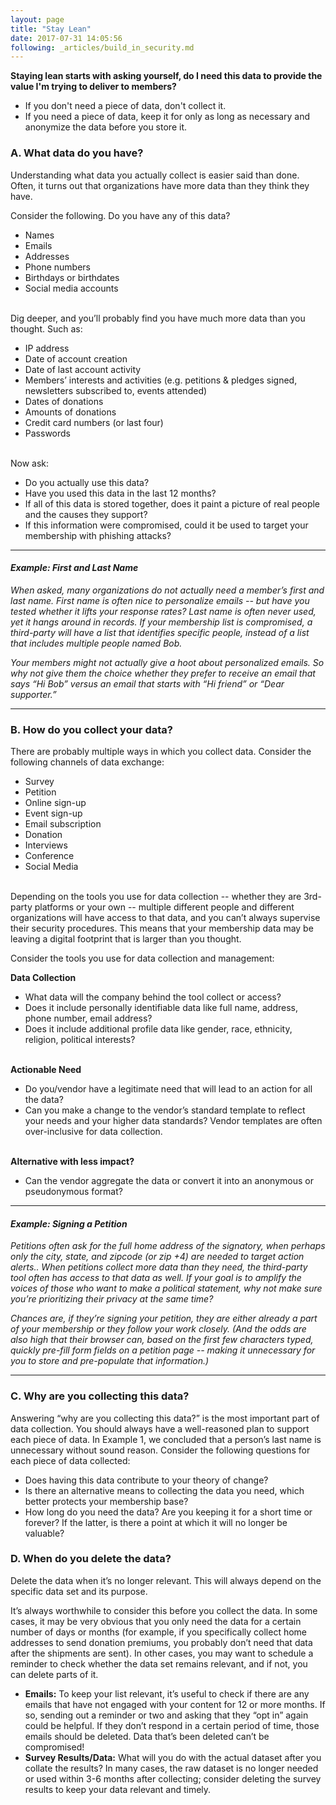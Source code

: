 ```yaml
---
layout: page
title: "Stay Lean"
date: 2017-07-31 14:05:56
following: _articles/build_in_security.md
---
```

**Staying lean starts with asking yourself, do I need this data to provide the value I'm trying to deliver to members?**
* If you don't need a piece of data, don't collect it.
* If you need a piece of data, keep it for only as long as necessary and anonymize the data before you store it.

### A. What data do you have?
Understanding what data you actually collect is easier said than done.  Often, it turns out that organizations have more data than they think they have. 

Consider the following. Do you have any of this data?
- Names
- Emails
- Addresses
- Phone numbers
- Birthdays or birthdates
- Social media accounts <br/><br/>

Dig deeper, and you’ll probably find you have much more data than you thought. Such as:
- IP address
- Date of account creation
- Date of last account activity
- Members’ interests and activities (e.g. petitions & pledges signed, newsletters subscribed to, events attended)
- Dates of donations
- Amounts of donations
- Credit card numbers (or last four)
- Passwords <br/><br/>

Now ask:
- Do you actually use this data? 
- Have you used this data in the last 12 months? 
- If all of this data is stored together, does it paint a picture of real people and the causes they support? 
- If this information were compromised, could it be used to target your membership with phishing attacks? 

---

#### _Example: First and Last Name_
_When asked, many organizations do not actually need a member’s first and last name.  First name is often nice to personalize emails -- but have you tested whether it lifts your response rates? Last name is often never used, yet it hangs around in records.  If your membership list is compromised, a third-party will have a list that identifies specific people, instead of a list that includes multiple people named Bob._

_Your members might not actually give a hoot about personalized emails.  So why not give them the choice whether they prefer to receive an email that says “Hi Bob” versus an email that starts with “Hi friend” or “Dear supporter.”_

---

### B. How do you collect your data?

There are probably multiple ways in which you collect data. Consider the following channels of data exchange:
- Survey
- Petition
- Online sign-up
- Event sign-up
- Email subscription
- Donation  
- Interviews
- Conference 
- Social Media <br/><br/>

Depending on the tools you use for data collection -- whether they are 3rd-party platforms or your own -- multiple different people and different organizations will have access to that data, and you can’t always supervise their security procedures. This means that your membership data may be leaving a digital footprint that is larger than you thought.  

Consider the tools you use for data collection and management:<br />

**Data Collection**
- What data will the company behind the tool collect or access?
- Does it include personally identifiable data like full name, address, phone number, email address?
- Does it include additional profile data like gender, race, ethnicity, religion, political interests? <br/><br/>

**Actionable Need**
- Do you/vendor have a legitimate need that will lead to an action for all the data? 
- Can you make a change to the vendor’s standard template to reflect your needs and your higher data standards? Vendor templates are often over-inclusive for data collection. <br/><br/>
    
**Alternative with less impact?**
- Can the vendor aggregate the data or convert it into an anonymous or pseudonymous format?

---

#### _Example: Signing a Petition_ 
_Petitions often ask for the full home address of the signatory, when perhaps only the city, state, and zipcode (or zip +4) are needed to target action alerts.. When petitions collect more data than they need, the third-party tool often has access to that data as well. If your goal is to amplify the voices of those who want to make a political statement, why not make sure you’re prioritizing their privacy at the same time?_

_Chances are, if they’re signing your petition, they are either already a part of your membership or they follow your work closely. (And the odds are also high that their browser can, based on the first few characters typed, quickly pre-fill form fields on a petition page -- making it unnecessary for you to store and pre-populate that information.)_

---

### C. Why are you collecting this data?
Answering “why are you collecting this data?” is the most important part of data collection. You should always have a well-reasoned plan to support each piece of data. In Example 1, we concluded that a person’s last name is unnecessary without sound reason.  Consider the following questions for each piece of data collected:
- Does having this data contribute to your theory of change?
- Is there an alternative means to collecting the data you need, which better protects your membership base?
- How long do you need the data? Are you keeping it for a short time or forever? If the latter, is there a point at which it will no longer be valuable?


### D. When do you delete the data?
Delete the data when it’s no longer relevant.  This will always depend on the specific data set and its purpose.  

It’s always worthwhile to consider this before you collect the data.  In some cases, it may be very obvious that you only need the data for a certain number of days or months (for example, if you specifically collect home addresses to send donation premiums, you probably don’t need that data after the shipments are sent).  In other cases, you may want to schedule a reminder to check whether the data set remains relevant, and if not, you can delete parts of it. 
* **Emails:** To keep your list relevant, it’s useful to check if there are any emails that have not engaged with your content for 12 or more months. If so, sending out a reminder or two and asking that they “opt in” again could be helpful. If they don’t respond in a certain period of time, those emails should be deleted. Data that’s been deleted can’t be compromised!
* **Survey Results/Data:** What will you do with the actual dataset after you collate the results? In many cases, the raw dataset is no longer needed or used within 3-6 months after collecting; consider deleting the survey results to keep your data relevant and timely.

